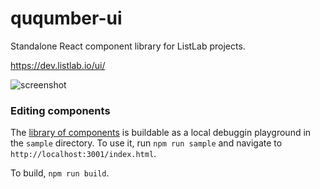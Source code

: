 # ququmber-ui
Standalone React component library for ListLab projects.

https://dev.listlab.io/ui/

![screenshot](http://dev.listlab.io/ui/sample2.png)

### Editing components
The [library of components](https://dev.listlab.io/ui/) is buildable as a local debuggin playground in the `sample` directory. To use it, run `npm run sample` and navigate to `http://localhost:3001/index.html`.

To build, `npm run build`.
